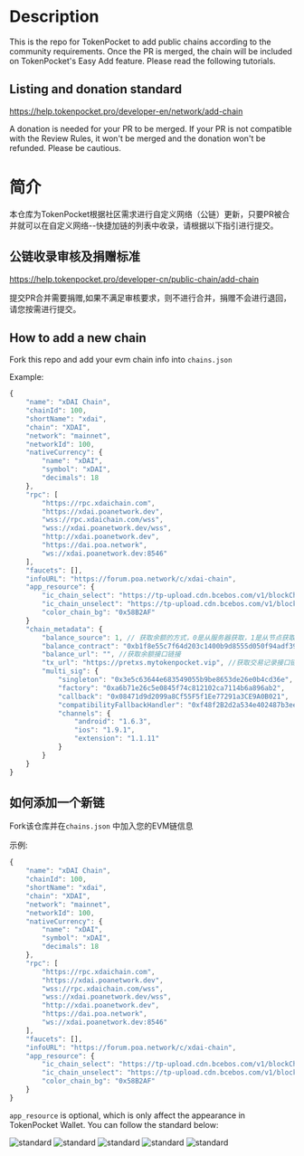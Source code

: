 # Description
This is the repo for TokenPocket to add public chains according to the community requirements. Once the PR is merged, the chain will be included on TokenPocket's Easy Add feature. Please read the following tutorials.

## Listing and donation standard
https://help.tokenpocket.pro/developer-en/network/add-chain

A donation is needed for your PR to be merged. If your PR is not compatible with the Review Rules, it won't be merged and the donation won't be refunded. Please be cautious.


# 简介
本仓库为TokenPocket根据社区需求进行自定义网络（公链）更新，只要PR被合并就可以在自定义网络--快捷加链的列表中收录，请根据以下指引进行提交。

## 公链收录审核及捐赠标准
https://help.tokenpocket.pro/developer-cn/public-chain/add-chain

提交PR合并需要捐赠,如果不满足审核要求，则不进行合并，捐赠不会进行退回，请您按需进行提交。

## How to add a new chain

Fork this repo and add your evm chain info into `chains.json` 

Example:

```javascript
{
    "name": "xDAI Chain",
    "chainId": 100,
    "shortName": "xdai",
    "chain": "XDAI",
    "network": "mainnet",
    "networkId": 100,
    "nativeCurrency": {
        "name": "xDAI",
        "symbol": "xDAI",
        "decimals": 18
    },
    "rpc": [
        "https://rpc.xdaichain.com",
        "https://xdai.poanetwork.dev",
        "wss://rpc.xdaichain.com/wss",
        "wss://xdai.poanetwork.dev/wss",
        "http://xdai.poanetwork.dev",
        "https://dai.poa.network",
        "ws://xdai.poanetwork.dev:8546"
    ],
    "faucets": [],
    "infoURL": "https://forum.poa.network/c/xdai-chain",
    "app_resource": {
        "ic_chain_select": "https://tp-upload.cdn.bcebos.com/v1/blockChain/xDAI/1.png",
        "ic_chain_unselect": "https://tp-upload.cdn.bcebos.com/v1/blockChain/xDAI/0.png",
        "color_chain_bg": "0x58B2AF"
    }
    "chain_metadata": {
        "balance_source": 1, // 获取余额的方式，0是从服务器获取，1是从节点获取
        "balance_contract": "0xb1f8e55c7f64d203c1400b9d8555d050f94adf39", //批量查询余额合约
        "balance_url": "", //获取余额接口链接
        "tx_url": "https://pretxs.mytokenpocket.vip", //获取交易记录接口链接
        "multi_sig": {
            "singleton": "0x3e5c63644e683549055b9be8653de26e0b4cd36e",
            "factory": "0xa6b71e26c5e0845f74c812102ca7114b6a896ab2",
            "callback": "0x08471d9d2099a8Cf55F5f1Ee77291a3CE9A0B021",
            "compatibilityFallbackHandler": "0xf48f2B2d2a534e402487b3ee7C18c33Aec0Fe5e4",
            "channels": {
                "android": "1.6.3",
                "ios": "1.9.1",
                "extension": "1.1.11"
            }
        }
    }
}
```

## 如何添加一个新链

Fork该仓库并在`chains.json` 中加入您的EVM链信息

示例:

```javascript
{
    "name": "xDAI Chain",
    "chainId": 100,
    "shortName": "xdai",
    "chain": "XDAI",
    "network": "mainnet",
    "networkId": 100,
    "nativeCurrency": {
        "name": "xDAI",
        "symbol": "xDAI",
        "decimals": 18
    },
    "rpc": [
        "https://rpc.xdaichain.com",
        "https://xdai.poanetwork.dev",
        "wss://rpc.xdaichain.com/wss",
        "wss://xdai.poanetwork.dev/wss",
        "http://xdai.poanetwork.dev",
        "https://dai.poa.network",
        "ws://xdai.poanetwork.dev:8546"
    ],
    "faucets": [],
    "infoURL": "https://forum.poa.network/c/xdai-chain",
    "app_resource": {
        "ic_chain_select": "https://tp-upload.cdn.bcebos.com/v1/blockChain/xDAI/1.png",
        "ic_chain_unselect": "https://tp-upload.cdn.bcebos.com/v1/blockChain/xDAI/0.png",
        "color_chain_bg": "0x58B2AF"
    }
}
```



`app_resource` is optional, which is only affect the appearance in TokenPocket Wallet. You can follow the standard below:


![standard](https://tp-statics.tokenpocket.pro/images/custom-chains-standard-11.png)
![standard](https://tp-statics.tokenpocket.pro/images/custom-chains-standard-12.png)
![standard](https://tp-statics.tokenpocket.pro/images/custom-chains-standard-13.png)
![standard](https://tp-statics.tokenpocket.pro/images/custom-chains-standard-14.png)
![standard](https://tp-statics.tokenpocket.pro/images/custom-chains-standard-15.png)

